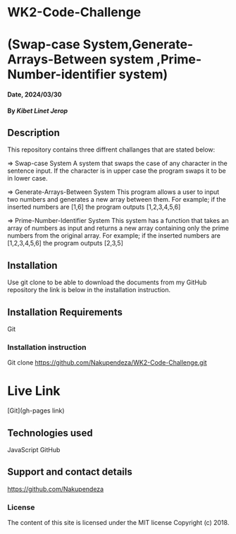 # WK2-Code-Challenge

# (Swap-case System,Generate-Arrays-Between system ,Prime-Number-identifier system)

#### Date, 2024/03/30

#### By *Kibet Linet Jerop*

## Description
This repository contains three diffrent challanges that are stated below:

=> Swap-case System
  A system that swaps the case of any character in the sentence input. If the character is in upper case the program swaps it to be in lower case.

=> Generate-Arrays-Between System
  This program allows a user to input two numbers and generates a new array between them.
  For example;
  if the inserted numbers are [1,6] the program outputs
  [1,2,3,4,5,6]

=> Prime-Number-Identifier System
  This system has a function that takes an array of numbers as input and returns a new array containing only the prime numbers from the original array.
  For example;
  if the inserted numbers are [1,2,3,4,5,6] the program outputs
  [2,3,5]
  
## Installation
 Use git clone to be able to download the documents from my GitHub repository the link is below in the installation instruction.

## Installation Requirements
Git

### Installation instruction

Git clone https://github.com/Nakupendeza/WK2-Code-Challenge.git 



# Live Link
[Git](gh-pages link)

## Technologies used
JavaScript
GitHub

## Support and contact details
https://github.com/Nakupendeza 

### License
The content of this site is licensed under the MIT license
Copyright (c) 2018.
